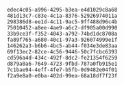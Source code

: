 
                edec4c05-a996-4295-b3ea-e4d1029c8a68
                481d13c7-c83e-4c1a-8376-52926974011a
                298386d8-ee1d-4c11-9ac5-9ff488d96c4b
                75010452-a8ee-4ae9-a6c2-df905a00d990
                33b9ce3f-f352-4043-a792-74bd1dc8708a
                fa89f765-a680-40c1-97a3-926074999e1f
                146262a3-b6b6-4bc5-ab44-f034e3de83aa
                69f13ec2-82ce-4c56-9446-50c7fcbc6393
                cd596a4d-434c-492f-8dc2-fe21354f6259
                d879a0a6-7649-4723-9fbd-787a0fb915e1
                7c1bae94-4eff-4fe7-b5fb-0d9482e04f01
                f2a9e8a0-e0ba-402d-99ea-68a18df7f23f
                